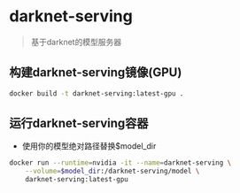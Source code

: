 # darknet-serving
> 基于darknet的模型服务器

## 构建darknet-serving镜像(GPU)
```bash
docker build -t darknet-serving:latest-gpu .
```

## 运行darknet-serving容器
* 使用你的模型绝对路径替换$model_dir
```bash
docker run --runtime=nvidia -it --name=darknet-serving \
    --volume=$model_dir:/darknet-serving/model \
    darknet-serving:latest-gpu
```